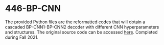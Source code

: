 # 446-BP-CNN

The provided Python files are the reformatted codes that will obtain a cascaded BP-CNN1-BP-CNN2 decoder with different CNN hyperparameters and structures.
The original source code can be accessed [here](https://github.com/liangfei-info/Iterative-BP-CNN). Completed during Fall 2021.
